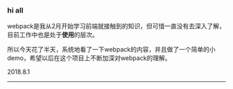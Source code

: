 ### hi all

webpack是我从2月开始学习前端就接触到的知识，但可惜一直没有去深入了解，目前工作中也是处于**使用**的层次。  
  
所以今天花了半天，系统地看了一下webpack的内容，并且做了一个简单的小demo，希望以后在这个项目上不断加深对webpack的理解。

2018.8.1

---
